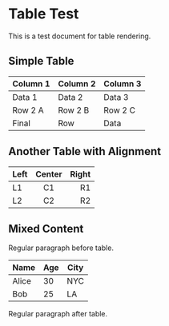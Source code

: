 # Table Test

This is a test document for table rendering.

## Simple Table

| Column 1 | Column 2 | Column 3 |
|----------|----------|----------|
| Data 1   | Data 2   | Data 3   |
| Row 2 A  | Row 2 B  | Row 2 C  |
| Final    | Row      | Data     |

## Another Table with Alignment

| Left | Center | Right |
|:-----|:------:|------:|
| L1   | C1     | R1    |
| L2   | C2     | R2    |

## Mixed Content

Regular paragraph before table.

| Name | Age | City |
|------|-----|------|
| Alice | 30 | NYC |
| Bob | 25 | LA |

Regular paragraph after table.